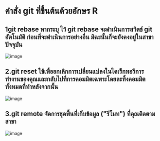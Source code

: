 # คำสั่ง git ที่ขึ้นต้นด้วยอักษร R

## 1git rebase หากระบุ <branch> ไว้ git rebase จะดำเนินการสวิตช์ git อัตโนมัติ <branch> ก่อนที่จะดำเนินการอย่างอื่น มิฉะนั้นก็จะยังคงอยู่ในสาขาปัจจุบัน
![image](https://github.com/VisawaPRO/Git_A-Z_Mission_65030229/assets/144195555/828ee333-4f48-4d83-961a-f71d5674af02)

## 2.git reset ใช้เพื่อยกเลิกการเปลี่ยนแปลงในไดเร็กทอรีการทำงานของคุณและกลับไปที่การคอมมิตเฉพาะโดยละทิ้งคอมมิตทั้งหมดที่ทำหลังจากนั้น
![image](https://github.com/VisawaPRO/Git_A-Z_Mission_65030229/assets/144195555/74bf08bf-33c2-4d11-b4d0-67dde2d0c5f1)

## 3.git remote จัดการชุดพื้นที่เก็บข้อมูล ("รีโมท") ที่คุณติดตามสาขา
![image](https://github.com/VisawaPRO/Git_A-Z_Mission_65030229/assets/144195555/8ae93354-8a99-4c7a-a044-cc65e8784f52)
